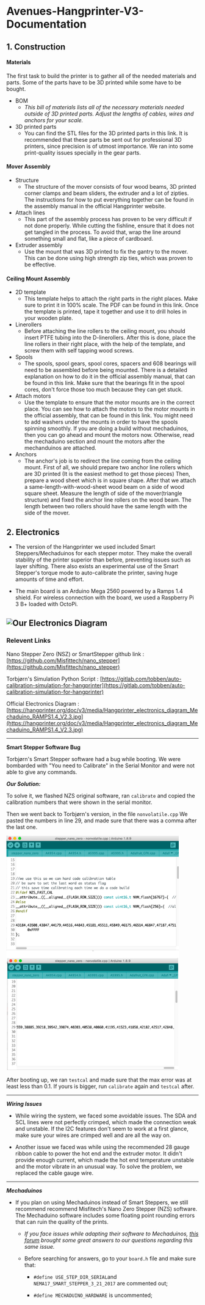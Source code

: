 # Avenues-Hangprinter-V3-Documentation

## **1. Construction**

#### Materials

The first task to build the printer is to gather all of the needed materials and parts. Some of the parts have to be 3D printed while some have to be bought.

- BOM
  - _This bill of materials lists all of the necessary materials needed outside of 3D printed parts. Adjust the lengths of cables, wires and anchors for your scale._
- 3D printed parts
  - You can find the STL files for the 3D printed parts in this link. It is recommended that these parts be sent out for professional 3D printers, since precision is of utmost importance. We ran into some print-quality issues specially in the gear parts.

#### Mover Assembly

- Structure
  - The structure of the mover consists of four wood beams, 3D printed corner clamps and beam sliders, the extruder and a lot of zipties. The instructions for how to put everything together can be found in the assembly manual in the official Hangprinter website.
- Attach lines
  - This part of the assembly process has proven to be very difficult if not done properly. While cutting the fishline, ensure that it does not get tangled in the process. To avoid that, wrap the line around something small and flat, like a piece of cardboard.
- Extruder assembly
  - Use the mount that was 3D printed to fix the gantry to the mover. This can be done using high strength zip ties, which was proven to be effective.

#### Ceiling Mount Assembly

- 2D template
  - This template helps to attach the right parts in the right places. Make sure to print it in 100% scale. The PDF can be found in this link. Once the template is printed, tape it together and use it to drill holes in your wooden plate.
- Linerollers
  - Before attaching the line rollers to the ceiling mount, you should insert PTFE tubing into the D-linerollers. After this is done, place the line rollers in their right place, with the help of the template, and screw them with self tapping wood screws.
- Spools
  - The spools, spool gears, spool cores, spacers and 608 bearings will need to be assembled before being mounted. There is a detailed explanation on how to do it in the official assembly manual, that can be found in this link. Make sure that the bearings fit in the spool cores, don't force those too much because they can get stuck.
- Attach motors
  - Use the template to ensure that the motor mounts are in the correct place. You can see how to attach the motors to the motor mounts in the official assembly, that can be found in this link. You might need to add washers under the mounts in order to have the spools spinning smoothly. If you are doing a build without mechaduinos, then you can go ahead and mount the motors now. Otherwise, read the mechaduino section and mount the motors after the mechanduinos are attached.
- Anchors
  - The anchor's job is to redirect the line coming from the ceiling mount. First of all, we should prepare two anchor line rollers which are 3D printed (It is the easiest method to get those pieces) Then, prepare a wood sheet which is in square shape. After that we attach a same-length-with-wood-sheet wood beam on a side of wood square sheet. Measure the length of side of the mover(triangle structure) and fixed the anchor line rollers on the wood beam. The length between two rollers should have the same length with the side of the mover.

## **2. Electronics**

- The version of the Hangprinter we used included Smart Steppers/Mechaduinos for each stepper motor. They make the overall stability of the printer superior than before, preventing issues such as layer shifting. There also exists an experimental use of the Smart Stepper's torque mode to auto-calibrate the printer, saving huge amounts of time and effort.
  >
- The main board is an Arduino Mega 2560 powered by a Ramps 1.4 shield. For wireless connection with the board, we used a Raspberry Pi 3 B+ loaded with OctoPi.

![Our Electronics Diagram](/Schematics.jpg)
---

### **Relevent Links**

Nano Stepper Zero (NSZ) or SmartStepper github link : [https://github.com/Misfittech/nano_stepper](https://github.com/Misfittech/nano_stepper)

Torbjørn's Simulation Python Script : [https://gitlab.com/tobben/auto-calibration-simulation-for-hangprinter](https://gitlab.com/tobben/auto-calibration-simulation-for-hangprinter)

Official Electronics Diagram : [https://hangprinter.org/doc/v3/media/Hangprinter_electronics_diagram_Mechaduino_RAMPS1.4_V2.3.jpg](https://hangprinter.org/doc/v3/media/Hangprinter_electronics_diagram_Mechaduino_RAMPS1.4_V2.3.jpg)

---

**Smart Stepper Software Bug**

Torbjørn's Smart Stepper software had a bug while booting. We were bombarded with "You need to Calibrate" in the Serial Monitor and were not able to give any commands.

**_Our Solution:_**

To solve it, we flashed NZS original software, ran `calibrate` and copied the calibration numbers that were shown in the serial monitor.

Then we went back to Torbjørn's version, in the file `nonvolatile.cpp` We pasted the numbers in line 29, and made sure that there was a comma after the last one.

![Numbers](/CalNumbers.png)

After booting up, we ran `testcal` and made sure that the max error was at least less than 0.1. If yours is bigger, run `calibrate` again and `testcal` after.

---

**_Wiring Issues_**

- While wiring the system, we faced some avoidable issues. The SDA and SCL lines were not perfectly crimped, which made the connection weak and unstable. If the I2C features don't seem to work at a first glance, make sure your wires are crimped well and are all the way on.
  >
- Another issue we faced was while using the recommended 28 gauge ribbon cable to power the hot end and the extruder motor. It didn't provide enough current, which made the hot end temperature unstable and the motor vibrate in an unusual way. To solve the problem, we replaced the cable gauge wire.

---

**_Mechaduinos_**

- If you plan on using Mechaduinos instead of Smart Steppers, we still recommend recommend Misfitech's Nano Zero Stepper (NZS) software. The Mechaduino software includes some floating point rounding errors that can ruin the quality of the prints.

  - _If you face issues while adapting their software to Mechaduinos, [this forum](https://groups.google.com/forum/#!topic/mechaduino/Fbc_Kod7Rqo) brought some great answers to our questions regarding this same issue._
    >
  - Before searching for answers, go to your `board.h` file and make sure that:

    - `#define USE_STEP_DIR_SERIAL`and `NEMA17_SMART_STEPPER_3_21_2017` are commented out;

    - `#define MECHADUINO_HARDWARE` is uncommented;
